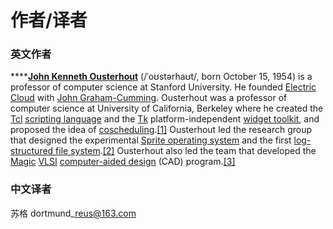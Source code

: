# 作者/译者

### 英文作者 <a href="#ying-wen-zuo-zhe" id="ying-wen-zuo-zhe"></a>

****[**John Kenneth Ousterhout**](https://web.stanford.edu/\~ouster/cgi-bin/home.php) (/ˈoʊstərhaʊt/, born October 15, 1954) is a professor of computer science at Stanford University. He founded [Electric Cloud](https://en.wikipedia.org/wiki/Electric\_Cloud) with [John Graham-Cumming](https://en.wikipedia.org/wiki/John\_Graham-Cumming). Ousterhout was a professor of computer science at University of California, Berkeley where he created the [Tcl](https://en.wikipedia.org/wiki/Tcl) [scripting language](https://en.wikipedia.org/wiki/Scripting\_language) and the [Tk](https://en.wikipedia.org/wiki/Tk\_\(framework\)) platform-independent [widget toolkit](https://en.wikipedia.org/wiki/Widget\_toolkit), and proposed the idea of [coscheduling](https://en.wikipedia.org/wiki/Coscheduling).[\[1\]](https://en.wikipedia.org/wiki/John\_Ousterhout#cite\_note-Ousterhout\_Jones\_2009\_p.\_30-1) Ousterhout led the research group that designed the experimental [Sprite operating system](https://en.wikipedia.org/wiki/Sprite\_operating\_system) and the first [log-structured file system](https://en.wikipedia.org/wiki/Log-structured\_file\_system).[\[2\]](https://en.wikipedia.org/wiki/John\_Ousterhout#cite\_note-RosenblumOusterhout1992-2) Ousterhout also led the team that developed the [Magic](https://en.wikipedia.org/wiki/Magic\_\(software\)) [VLSI](https://en.wikipedia.org/wiki/VLSI) [computer-aided design](https://en.wikipedia.org/wiki/Computer-aided\_design) (CAD) program.[\[3\]](https://en.wikipedia.org/wiki/John\_Ousterhout#cite\_note-OusterhoutHamachi1985-3)

### 中文译者

苏格 dortmund\_reus@163.com

